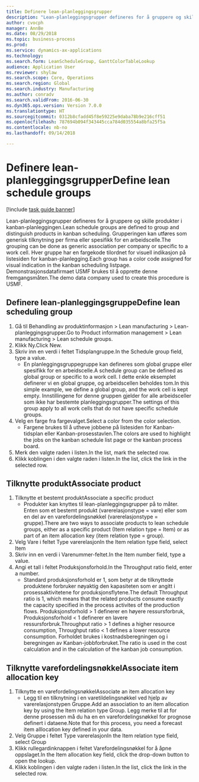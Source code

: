 ```yaml
--- 
title: Definere lean-planleggingsgrupper
description: "Lean-planleggingsgrupper defineres for å gruppere og skille produkter i kanban-planleggingen."
author: cvocph
manager: AnnBe
ms.date: 08/29/2018
ms.topic: business-process
ms.prod: 
ms.service: dynamics-ax-applications
ms.technology: 
ms.search.form: LeanScheduleGroup, GanttColorTableLookup
audience: Application User
ms.reviewer: shylaw
ms.search.scope: Core, Operations
ms.search.region: Global
ms.search.industry: Manufacturing
ms.author: conradv
ms.search.validFrom: 2016-06-30
ms.dyn365.ops.version: Version 7.0.0
ms.translationtype: HT
ms.sourcegitcommit: 0312b8cfadd45f8e59225e9daba78b9e216cff51
ms.openlocfilehash: 787694b094f343445cca784d035554a8bfa25f5a
ms.contentlocale: nb-no
ms.lasthandoff: 09/14/2018

---
```

# <a name="define-lean-schedule-groups"></a><span data-ttu-id="ca823-103">Definere lean-planleggingsgrupper</span><span class="sxs-lookup"><span data-stu-id="ca823-103">Define lean schedule groups</span></span>

[!include [task guide banner](../../includes/task-guide-banner.md)]

<span data-ttu-id="ca823-104">Lean-planleggingsgrupper defineres for å gruppere og skille produkter i kanban-planleggingen.</span><span class="sxs-lookup"><span data-stu-id="ca823-104">Lean schedule groups are defined to group and distinguish products in kanban scheduling.</span></span> <span data-ttu-id="ca823-105">Grupperingen kan utføres som generisk tilknytning per firma eller spesifikk for en arbeidscelle.</span><span class="sxs-lookup"><span data-stu-id="ca823-105">The grouping can be done as generic association per company or specific to a work cell.</span></span> <span data-ttu-id="ca823-106">Hver gruppe har en fargekode tilordnet for visuell indikasjon på listesiden for kanban-planlegging.</span><span class="sxs-lookup"><span data-stu-id="ca823-106">Each group has a color code assigned for visual indication in the kanban scheduling listpage.</span></span> <span data-ttu-id="ca823-107">Demonstrasjonsdatafirmaet USMF brukes til å opprette denne fremgangsmåten.</span><span class="sxs-lookup"><span data-stu-id="ca823-107">The demo data company used to create this procedure is USMF.</span></span>


## <a name="define-lean-scheduling-group"></a><span data-ttu-id="ca823-108">Definere lean-planleggingsgruppe</span><span class="sxs-lookup"><span data-stu-id="ca823-108">Define lean scheduling group</span></span>
1. <span data-ttu-id="ca823-109">Gå til Behandling av produktinformasjon > Lean manufacturing > Lean-planleggingsgrupper.</span><span class="sxs-lookup"><span data-stu-id="ca823-109">Go to Product information management > Lean manufacturing > Lean schedule groups.</span></span>
2. <span data-ttu-id="ca823-110">Klikk Ny.</span><span class="sxs-lookup"><span data-stu-id="ca823-110">Click New.</span></span>
3. <span data-ttu-id="ca823-111">Skriv inn en verdi i feltet Tidsplangruppe.</span><span class="sxs-lookup"><span data-stu-id="ca823-111">In the Schedule group field, type a value.</span></span>
    * <span data-ttu-id="ca823-112">En planleggingsgruppegruppe kan defineres som global gruppe eller spesifikk for en arbeidscelle.</span><span class="sxs-lookup"><span data-stu-id="ca823-112">A schedule group can be defined as global group or specific to a work cell.</span></span> <span data-ttu-id="ca823-113">I dette enkle eksemplet definerer vi en global gruppe, og arbeidscellen beholdes tom.</span><span class="sxs-lookup"><span data-stu-id="ca823-113">In this simple example, we define a global group, and the work cell is kept empty.</span></span> <span data-ttu-id="ca823-114">Innstillingene for denne gruppen gjelder for alle arbeidsceller som ikke har bestemte planleggingsgrupper.</span><span class="sxs-lookup"><span data-stu-id="ca823-114">The settings of this group apply to all work cells that do not have specific schedule groups.</span></span>  
4. <span data-ttu-id="ca823-115">Velg en farge fra fargevalget.</span><span class="sxs-lookup"><span data-stu-id="ca823-115">Select a color from the color selection.</span></span>
    * <span data-ttu-id="ca823-116">Fargene brukes til å utheve jobbene på listesiden for Kanban-tidsplan eller Kanban-prosesstavlen.</span><span class="sxs-lookup"><span data-stu-id="ca823-116">The colors are used to highlight the jobs on the kanban schedule list page or the kanban process board.</span></span>  
5. <span data-ttu-id="ca823-117">Merk den valgte raden i listen.</span><span class="sxs-lookup"><span data-stu-id="ca823-117">In the list, mark the selected row.</span></span>
6. <span data-ttu-id="ca823-118">Klikk koblingen i den valgte raden i listen.</span><span class="sxs-lookup"><span data-stu-id="ca823-118">In the list, click the link in the selected row.</span></span>

## <a name="associate-product"></a><span data-ttu-id="ca823-119">Tilknytte produkt</span><span class="sxs-lookup"><span data-stu-id="ca823-119">Associate product</span></span>
1. <span data-ttu-id="ca823-120">Tilknytte et bestemt produkt</span><span class="sxs-lookup"><span data-stu-id="ca823-120">Associate a specific product</span></span>
    * <span data-ttu-id="ca823-121">Produkter kan knyttes til lean-planleggingsgrupper på to måter. Enten som et bestemt produkt (varerelasjonstype = vare) eller som en del av en varefordelingsnøkkel (varerelasjonstype = gruppe).</span><span class="sxs-lookup"><span data-stu-id="ca823-121">There are two ways to associate products to lean schedule groups, either as a specific product (Item relation type = Item) or as part of an item allocation key (item relation type = group).</span></span>    
2. <span data-ttu-id="ca823-122">Velg Vare i feltet Type varerelasjon</span><span class="sxs-lookup"><span data-stu-id="ca823-122">In the Item relation type field, select Item</span></span>
3. <span data-ttu-id="ca823-123">Skriv inn en verdi i Varenummer-feltet.</span><span class="sxs-lookup"><span data-stu-id="ca823-123">In the Item number field, type a value.</span></span>
4. <span data-ttu-id="ca823-124">Angi et tall i feltet Produksjonsforhold.</span><span class="sxs-lookup"><span data-stu-id="ca823-124">In the Throughput ratio field, enter a number.</span></span>
    * <span data-ttu-id="ca823-125">Standard produksjonsforhold er 1, som betyr at de tilknyttede produktene forbruker nøyaktig den kapasiteten som er angitt i prosessaktivitetene for produksjonsflytene.</span><span class="sxs-lookup"><span data-stu-id="ca823-125">The default Throughput ratio is 1, which means that the related products consume exactly the capacity specified in the process activites of the production flows.</span></span> <span data-ttu-id="ca823-126">Produksjonsforhold > 1 definerer en høyere ressursforbruk, Produksjonsforhold < 1 definerer en lavere ressursforbruk.</span><span class="sxs-lookup"><span data-stu-id="ca823-126">Throughput ratio > 1 defines a higher resource consumption, Throughput ratio < 1 defines a lower resource consumption.</span></span> <span data-ttu-id="ca823-127">Forholdet brukes i kostnadsberegningen og i beregningen av Kanban-jobbforbruket.</span><span class="sxs-lookup"><span data-stu-id="ca823-127">The ratio is used in the cost calculation and in the calculation of the kanban job consumption.</span></span>  

## <a name="associate-item-allocation-key"></a><span data-ttu-id="ca823-128">Tilknytte varefordelingsnøkkel</span><span class="sxs-lookup"><span data-stu-id="ca823-128">Associate item allocation key</span></span>
1. <span data-ttu-id="ca823-129">Tilknytte en varefordelingsnøkkel</span><span class="sxs-lookup"><span data-stu-id="ca823-129">Associate an item allocation key</span></span>
    * <span data-ttu-id="ca823-130">Legg til en tilknytning i en varetildelingsnøkkel ved hjelp av varerelasjonstypen Gruppe.</span><span class="sxs-lookup"><span data-stu-id="ca823-130">Add an association to an item allocation key by using the Item relation type Group.</span></span>   <span data-ttu-id="ca823-131">Legg merke til at for denne prosessen må du ha en en varefordelingsnøkkel for prognose definert i dataene.</span><span class="sxs-lookup"><span data-stu-id="ca823-131">Note that for this process, you need a forecast item alllocation key defined in your data.</span></span>  
2. <span data-ttu-id="ca823-132">Velg Gruppe i feltet Type varerelasjon</span><span class="sxs-lookup"><span data-stu-id="ca823-132">In the Item relation type field, select Group</span></span>
3. <span data-ttu-id="ca823-133">Klikk rullegardinknappen i feltet Varefordelingsnøkkel for å åpne oppslaget.</span><span class="sxs-lookup"><span data-stu-id="ca823-133">In the Item allocation key field, click the drop-down button to open the lookup.</span></span>
4. <span data-ttu-id="ca823-134">Klikk koblingen i den valgte raden i listen.</span><span class="sxs-lookup"><span data-stu-id="ca823-134">In the list, click the link in the selected row.</span></span>


